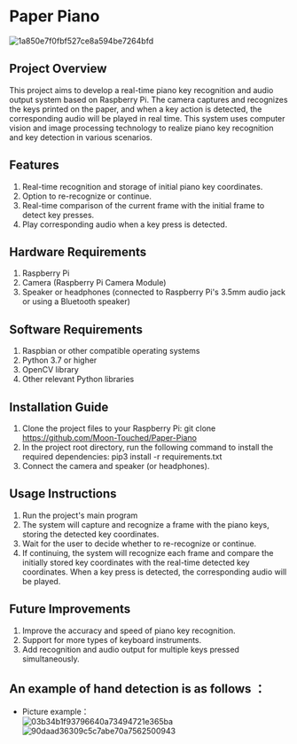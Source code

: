 # Paper Piano
![1a850e7f0fbf527ce8a594be7264bfd](https://user-images.githubusercontent.com/103563340/232306862-8a78c59b-50db-45c7-840b-f6bb2d6f425b.jpg)

## Project Overview
This project aims to develop a real-time piano key recognition and audio output system based on Raspberry Pi. 
The camera captures and recognizes the keys printed on the paper, and when a key action is detected,
the corresponding audio will be played in real time. This system uses computer vision and 
image processing technology to realize piano key recognition and key detection in various scenarios.

## Features

1. Real-time recognition and storage of initial piano key coordinates.
2. Option to re-recognize or continue.
3. Real-time comparison of the current frame with the initial frame to detect key presses.
4. Play corresponding audio when a key press is detected.

## Hardware Requirements

1. Raspberry Pi
2. Camera (Raspberry Pi Camera Module)
3. Speaker or headphones (connected to Raspberry Pi's 3.5mm audio jack or using a Bluetooth speaker)

## Software Requirements

1. Raspbian or other compatible operating systems
2. Python 3.7 or higher
3. OpenCV library
4. Other relevant Python libraries

## Installation Guide

1. Clone the project files to your Raspberry Pi:
git clone https://github.com/Moon-Touched/Paper-Piano
2. In the project root directory, run the following command to install the required dependencies:
pip3 install -r requirements.txt
3. Connect the camera and speaker (or headphones).

## Usage Instructions

1. Run the project's main program
2. The system will capture and recognize a frame with the piano keys, storing the detected key coordinates.
3. Wait for the user to decide whether to re-recognize or continue.
4. If continuing, the system will recognize each frame and compare the initially stored key coordinates with the real-time detected key coordinates. When a key press is detected, the corresponding audio will be played.

## Future Improvements

1. Improve the accuracy and speed of piano key recognition.
2. Support for more types of keyboard instruments.
3. Add recognition and audio output for multiple keys pressed simultaneously.

## An example of hand detection is as follows ：    
* Picture example：  
![03b34b1f93796640a73494721e365ba](https://user-images.githubusercontent.com/127966120/231911747-6bfe8fa8-30c9-4e38-a783-6c5129b49988.png)
![90daad36309c5c7abe70a7562500943](https://user-images.githubusercontent.com/127966120/231911750-303a0ac8-6f86-40e7-993b-fd845ac443a7.png)
